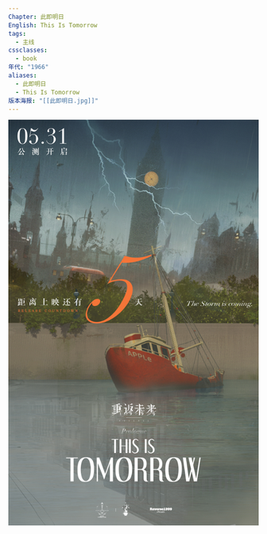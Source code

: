 ```yaml
---
Chapter: 此即明日
English: This Is Tomorrow
tags:
  - 主线
cssclasses:
  - book
年代: "1966"
aliases:
  - 此即明日
  - This Is Tomorrow
版本海报: "[[此即明日.jpg]]"
---
```

![cover](assets/序幕%20此即明日.assets/此即明日.jpg)
